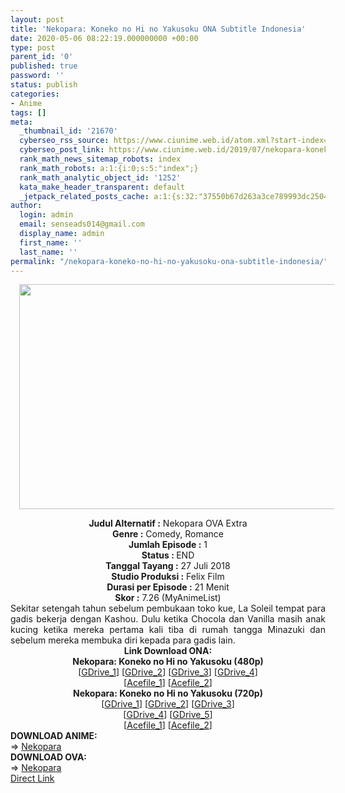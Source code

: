 ```yaml
---
layout: post
title: 'Nekopara: Koneko no Hi no Yakusoku ONA Subtitle Indonesia'
date: 2020-05-06 08:22:19.000000000 +00:00
type: post
parent_id: '0'
published: true
password: ''
status: publish
categories:
- Anime
tags: []
meta:
  _thumbnail_id: '21670'
  cyberseo_rss_source: https://www.ciunime.web.id/atom.xml?start-index=1051&max-results=150
  cyberseo_post_link: https://www.ciunime.web.id/2019/07/nekopara-koneko-no-hi-no-yakusoku-ona.html
  rank_math_news_sitemap_robots: index
  rank_math_robots: a:1:{i:0;s:5:"index";}
  rank_math_analytic_object_id: '1252'
  kata_make_header_transparent: default
  _jetpack_related_posts_cache: a:1:{s:32:"37550b67d263a3ce789993dc25046c5f";a:2:{s:7:"expires";i:1644808148;s:7:"payload";a:0:{}}}
author:
  login: admin
  email: senseads014@gmail.com
  display_name: admin
  first_name: ''
  last_name: ''
permalink: "/nekopara-koneko-no-hi-no-yakusoku-ona-subtitle-indonesia/"
---
```

<div class="separator" style="clear: both; text-align: center;"><a href="https://1.bp.blogspot.com/-WQ82BkGIeWc/XSh39GPV1rI/AAAAAAAAblM/AjVLReca3eYOw22RAC263TBrg7AMeG86wCLcBGAs/s1600/Nekopara%2B-%2BKoneko%2Bno%2BHi%2Bno%2BYakusoku.jpg" imageanchor="1" style="margin-left: 1em; margin-right: 1em;"><img border="0" data-original-height="720" data-original-width="1280" height="360" src="{{ site.baseurl }}/assets/2020/05/Nekopara%2B-%2BKoneko%2Bno%2BHi%2Bno%2BYakusoku.jpg" width="640" /></a></div>
<p>
<div style="text-align: center;"><b>Judul</b><b><b> Alternatif</b> :</b> Nekopara OVA Extra</div>
<div style="text-align: center;"><b><b>Genre :</b></b> Comedy, Romance</div>
<div style="text-align: center;"><b>Jumlah Episode :</b> 1<br /><b>Status :&nbsp;</b>END<br /><b>Tanggal Tayang :</b> 27 Juli 2018<br /><b>Studio Produksi :</b> Felix Film<br /><b>Durasi per Episode :</b> 21 Menit</div>
<div style="text-align: center;"><b>Skor :</b> 7.26 (MyAnimeList)</div>
<div style="text-align: center;"></div>
<div style="text-align: justify;">Sekitar setengah tahun sebelum pembukaan toko kue, La Soleil tempat para gadis bekerja dengan Kashou. Dulu ketika Chocola dan Vanilla masih anak kucing ketika mereka pertama kali tiba di rumah tangga Minazuki dan sebelum mereka membuka diri kepada para gadis lain.</div>
<div style="text-align: justify;"></div>
<div style="text-align: justify;"></div>
<div style="text-align: center;"><b>Link Download ONA:</b></div>
<div style="text-align: center;"><b>Nekopara: Koneko no Hi no Yakusoku (480p)</b></div>
<div style="text-align: center;">[<a href="https://drive.google.com/uc?id=1eKSMGV1K4SgAch9VyhtobAipYSs9qt7v" target="_blank" rel="noopener">GDrive_1</a>] [<a href="https://drive.google.com/uc?id=19REU_Xxt8wfQ_4aYaNn5YTj4V5WFuqED" target="_blank" rel="noopener">GDrive_2</a>] [<a href="https://drive.google.com/uc?id=1rJ8gKDSRHFw3fNClNHADy-96naGMFXwe" target="_blank" rel="noopener">GDrive_3</a>] [<a href="https://drive.google.com/uc?id=1eXHr-PyalDqJsHvQr74tmrBHmZyLAj5i" target="_blank" rel="noopener">GDrive_4</a>]<br />[<a href="https://acefile.co/f/10076938/wibudesu-nekopara_extra_ova_480p-zip" target="_blank" rel="noopener">Acefile_1</a>] [<a href="https://acefile.co/f/10558244/kusonime-surga-kucing-extra-480p-rar" target="_blank" rel="noopener">Acefile_2</a>]</div>
<div style="text-align: center;"><b>Nekopara: Koneko no Hi no Yakusoku (720p)</b><br />[<a href="https://drive.google.com/uc?id=1biMu36_NZhUkZ-r-7NAgo3JC-Q39rVKt" target="_blank" rel="noopener">GDrive_1</a>] [<a href="https://drive.google.com/uc?id=1sHtG1itsiTdIzzfk_zAAjsBRIDRL1zgZ" target="_blank" rel="noopener">GDrive_2</a>] [<a href="https://drive.google.com/uc?id=1eN8dUc-MRfcFjL1I979NboEGdxpSDU5o" target="_blank" rel="noopener">GDrive_3</a>]<br />[<a href="https://drive.google.com/uc?id=1A_O3f6OIrfzcdyBldiujffUxlz9GhKIP" target="_blank" rel="noopener">GDrive_4</a>] [<a href="https://drive.google.com/uc?id=15PF4yHFX3Z1vS0eb2ozwAAUVTmDuRfv9" target="_blank" rel="noopener">GDrive_5</a>]<br />[<a href="https://acefile.co/f/10076939/wibudesu-nekopara_extra_ova_720p-zip" target="_blank" rel="noopener">Acefile_1</a>] [<a href="https://acefile.co/f/10558247/kusonime-surga-kucing-extra-720p-rar" target="_blank" rel="noopener">Acefile_2</a>]
<div style="text-align: left;"></div>
<div style="text-align: left;"></div>
<div style="text-align: left;"><b>DOWNLOAD ANIME:</b></div>
<div style="text-align: left;"></div>
<div style="text-align: left;">=&gt;&nbsp;<a href="https://www.ciunime.web.id/2020/03/nekopara-episode-01-12-end-batch.html" target="_blank" rel="noopener">Nekopara</a></div>
<div style="text-align: left;">
<div style="text-align: left;"><b>DOWNLOAD OVA:</b></div>
<div style="text-align: left;"></div>
<div style="text-align: left;">=&gt;&nbsp;<a href="https://www.ciunime.web.id/2019/07/nekopara-ova-subtitle-indonesia.html" target="_blank" rel="noopener">Nekopara</a></div>
<div style="text-align: left;"></div>
</div>
</div>
<link rel="stylesheet" href="https://cdnjs.cloudflare.com/ajax/libs/font-awesome/4.7.0/css/font-awesome.min.css" />
<div class="divbtn"> <a href="https://handymansurrender.com/fihup8buzv?key=94550f7ce39444073321dde3b8782f97" class="btn"><i class="fa fa-download"></i> Direct Link</a> </div>
